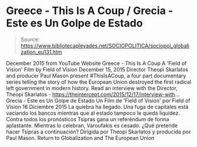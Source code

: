 # Greece - This Is A Coup / Grecia - Este es Un Golpe de Estado

> Source: https://www.bibliotecapleyades.net/SOCIOPOLITICA/sociopol_globalization_eu131.htm

December 2015
from YouTube Website
Greece - This Is A Coup A 'Field of Vision' Film
by Field of Vision December 15, 2015 Director Theopi Skarlatos and producer Paul Mason present #ThisIsACoup, a four part documentary series telling the story of how the European Union destroyed the first radical left government in modern history. Read an interview with the Director, Theopi Skarlatos - https://theintercept.com/2015/12/17/interview-with...
Grecia - Este es Un Golpe de Estado
Un Film de 'Field of Vision'
por Field of Vision
16 Diciembre 2015 La quiebra ha llegado. Una fuga de capitales está vaciando los bancos mientras que al estado tampoco le queda liquidez.
Contra todos los pronósticos Tsipras gana un referéndum de forma aplastante. Mientras lo celebran, Varoufakis es cesado. ¿Qué pretende hacer Tsipras a continuación? Dirigida por Theopi Skarlatos y producida por Paul Mason.
Return to Globalization and The European Union
